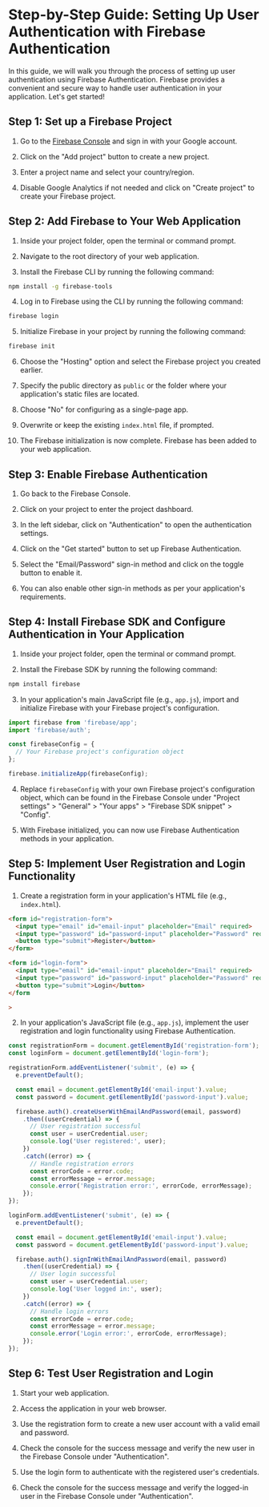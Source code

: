 # Step-by-Step Guide: Setting Up User Authentication with Firebase Authentication

In this guide, we will walk you through the process of setting up user authentication using Firebase Authentication. Firebase provides a convenient and secure way to handle user authentication in your application. Let's get started!

## Step 1: Set up a Firebase Project

1. Go to the [Firebase Console](https://console.firebase.google.com/) and sign in with your Google account.

2. Click on the "Add project" button to create a new project.

3. Enter a project name and select your country/region.

4. Disable Google Analytics if not needed and click on "Create project" to create your Firebase project.

## Step 2: Add Firebase to Your Web Application

1. Inside your project folder, open the terminal or command prompt.

2. Navigate to the root directory of your web application.

3. Install the Firebase CLI by running the following command:

```bash
npm install -g firebase-tools
```

4. Log in to Firebase using the CLI by running the following command:

```bash
firebase login
```

5. Initialize Firebase in your project by running the following command:

```bash
firebase init
```

6. Choose the "Hosting" option and select the Firebase project you created earlier.

7. Specify the public directory as `public` or the folder where your application's static files are located.

8. Choose "No" for configuring as a single-page app.

9. Overwrite or keep the existing `index.html` file, if prompted.

10. The Firebase initialization is now complete. Firebase has been added to your web application.

## Step 3: Enable Firebase Authentication

1. Go back to the Firebase Console.

2. Click on your project to enter the project dashboard.

3. In the left sidebar, click on "Authentication" to open the authentication settings.

4. Click on the "Get started" button to set up Firebase Authentication.

5. Select the "Email/Password" sign-in method and click on the toggle button to enable it.

6. You can also enable other sign-in methods as per your application's requirements.

## Step 4: Install Firebase SDK and Configure Authentication in Your Application

1. Inside your project folder, open the terminal or command prompt.

2. Install the Firebase SDK by running the following command:

```bash
npm install firebase
```

3. In your application's main JavaScript file (e.g., `app.js`), import and initialize Firebase with your Firebase project's configuration.

```javascript
import firebase from 'firebase/app';
import 'firebase/auth';

const firebaseConfig = {
  // Your Firebase project's configuration object
};

firebase.initializeApp(firebaseConfig);
```

4. Replace `firebaseConfig` with your own Firebase project's configuration object, which can be found in the Firebase Console under "Project settings" > "General" > "Your apps" > "Firebase SDK snippet" > "Config".

5. With Firebase initialized, you can now use Firebase Authentication methods in your application.

## Step 5: Implement User Registration and Login Functionality

1. Create a registration form in your application's HTML file (e.g., `index.html`).

```html
<form id="registration-form">
  <input type="email" id="email-input" placeholder="Email" required>
  <input type="password" id="password-input" placeholder="Password" required>
  <button type="submit">Register</button>
</form>

<form id="login-form">
  <input type="email" id="email-input" placeholder="Email" required>
  <input type="password" id="password-input" placeholder="Password" required>
  <button type="submit">Login</button>
</form

>
```

2. In your application's JavaScript file (e.g., `app.js`), implement the user registration and login functionality using Firebase Authentication.

```javascript
const registrationForm = document.getElementById('registration-form');
const loginForm = document.getElementById('login-form');

registrationForm.addEventListener('submit', (e) => {
  e.preventDefault();

  const email = document.getElementById('email-input').value;
  const password = document.getElementById('password-input').value;

  firebase.auth().createUserWithEmailAndPassword(email, password)
    .then((userCredential) => {
      // User registration successful
      const user = userCredential.user;
      console.log('User registered:', user);
    })
    .catch((error) => {
      // Handle registration errors
      const errorCode = error.code;
      const errorMessage = error.message;
      console.error('Registration error:', errorCode, errorMessage);
    });
});

loginForm.addEventListener('submit', (e) => {
  e.preventDefault();

  const email = document.getElementById('email-input').value;
  const password = document.getElementById('password-input').value;

  firebase.auth().signInWithEmailAndPassword(email, password)
    .then((userCredential) => {
      // User login successful
      const user = userCredential.user;
      console.log('User logged in:', user);
    })
    .catch((error) => {
      // Handle login errors
      const errorCode = error.code;
      const errorMessage = error.message;
      console.error('Login error:', errorCode, errorMessage);
    });
});
```

## Step 6: Test User Registration and Login

1. Start your web application.

2. Access the application in your web browser.

3. Use the registration form to create a new user account with a valid email and password.

4. Check the console for the success message and verify the new user in the Firebase Console under "Authentication".

5. Use the login form to authenticate with the registered user's credentials.

6. Check the console for the success message and verify the logged-in user in the Firebase Console under "Authentication".

